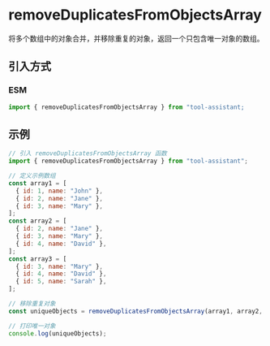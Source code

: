 # removeDuplicatesFromObjectsArray

将多个数组中的对象合并，并移除重复的对象，返回一个只包含唯一对象的数组。

## 引入方式

<!-- ### CJS

```javascript
const { removeDuplicatesFromObjectsArray } = require("tool-assistant");
``` -->

### ESM

```javascript
import { removeDuplicatesFromObjectsArray } from "tool-assistant;
```

## 示例

```javascript
// 引入 removeDuplicatesFromObjectsArray 函数
import { removeDuplicatesFromObjectsArray } from "tool-assistant";

// 定义示例数组
const array1 = [
  { id: 1, name: "John" },
  { id: 2, name: "Jane" },
  { id: 3, name: "Mary" },
];
const array2 = [
  { id: 2, name: "Jane" },
  { id: 3, name: "Mary" },
  { id: 4, name: "David" },
];
const array3 = [
  { id: 3, name: "Mary" },
  { id: 4, name: "David" },
  { id: 5, name: "Sarah" },
];

// 移除重复对象
const uniqueObjects = removeDuplicatesFromObjectsArray(array1, array2, array3);

// 打印唯一对象
console.log(uniqueObjects);
```
